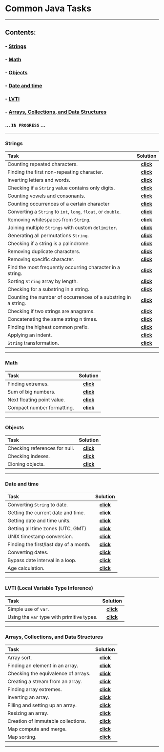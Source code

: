 # **Common Java Tasks**

---

## Contents:

### - [Strings](https://github.com/IvanHayel/common-java-tasks#strings)

### - [Math](https://github.com/IvanHayel/common-java-tasks#math)

### - [Objects](https://github.com/IvanHayel/common-java-tasks#objects)

### - [Date and time](https://github.com/IvanHayel/common-java-tasks#date-and-time)

### - [LVTI](https://github.com/IvanHayel/common-java-tasks#lvti-local-variable-type-inference)

### - [Arrays, Collections, and Data Structures](https://github.com/IvanHayel/common-java-tasks#arrays-collections-and-data-structures)

### ... `IN PROGRESS` ...

---

### Strings

| **Task**                                                       |                                                                  **Solution**                                                                  |
|:---------------------------------------------------------------|:----------------------------------------------------------------------------------------------------------------------------------------------:|
| Counting repeated characters.                                  |      [**click**](https://github.com/IvanHayel/common-java-tasks/blob/master/src/main/java/field/string/CountingDuplicatedCharacters.java)      |
| Finding the first non-repeating character.                     |   [**click**](https://github.com/IvanHayel/common-java-tasks/blob/master/src/main/java/field/string/FindingFirstNonRepeatingCharacter.java)    |
| Inverting letters and words.                                   |        [**click**](https://github.com/IvanHayel/common-java-tasks/blob/master/src/main/java/field/string/InvertingLettersAndWords.java)        |
| Checking if a `String` value contains only digits.             |       [**click**](https://github.com/IvanHayel/common-java-tasks/blob/master/src/main/java/field/string/CheckingContainsOnlyDigits.java)       |
| Counting vowels and consonants.                                |      [**click**](https://github.com/IvanHayel/common-java-tasks/blob/master/src/main/java/field/string/CountingVowelsAndConsonants.java)       |
| Counting occurrences of a certain character                    | [**click**](https://github.com/IvanHayel/common-java-tasks/blob/master/src/main/java/field/string/CountingOccurrencesOfACertainCharacter.java) |
| Converting a `String` to `int`, `long`, `float`, or `double`.  |            [**click**](https://github.com/IvanHayel/common-java-tasks/blob/master/src/main/java/field/string/StringConversion.java)            |
| Removing whitespaces from `String`.                            |          [**click**](https://github.com/IvanHayel/common-java-tasks/blob/master/src/main/java/field/string/RemovingWhitespaces.java)           |
| Joining multiple `Strings` with custom `delimiter`.            |  [**click**](https://github.com/IvanHayel/common-java-tasks/blob/master/src/main/java/field/string/JoiningMultipleStringsWithDelimiter.java)   |
| Generating all permutations `String`.                          |       [**click**](https://github.com/IvanHayel/common-java-tasks/blob/master/src/main/java/field/string/GeneratingAllPermutations.java)        |
| Checking if a string is a palindrome.                          |         [**click**](https://github.com/IvanHayel/common-java-tasks/blob/master/src/main/java/field/string/CheckingForPalindrome.java)          |
| Removing duplicate characters.                                 |      [**click**](https://github.com/IvanHayel/common-java-tasks/blob/master/src/main/java/field/string/RemovingDuplicateCharacters.java)       |
| Removing specific character.                                   |       [**click**](https://github.com/IvanHayel/common-java-tasks/blob/master/src/main/java/field/string/RemovingSpecificCharacter.java)        |
| Find the most frequently occurring character in a string.      |     [**click**](https://github.com/IvanHayel/common-java-tasks/blob/master/src/main/java/field/string/FindingMaxOccurrenceCharacter.java)      |
| Sorting `String` array by length.                              |       [**click**](https://github.com/IvanHayel/common-java-tasks/blob/master/src/main/java/field/string/SortingStringArrayByLength.java)       |
| Checking for a substring in a string.                          |          [**click**](https://github.com/IvanHayel/common-java-tasks/blob/master/src/main/java/field/string/CheckingContainsText.java)          |
| Counting the number of occurrences of a substring in a string. |     [**click**](https://github.com/IvanHayel/common-java-tasks/blob/master/src/main/java/field/string/CountingOccurrencesOfSubstring.java)     |
| Checking if two strings are anagrams.                          |           [**click**](https://github.com/IvanHayel/common-java-tasks/blob/master/src/main/java/field/string/CheckingForAnagram.java)           |
| Concatenating the same string n times.                         |          [**click**](https://github.com/IvanHayel/common-java-tasks/blob/master/src/main/java/field/string/RepeatConcatenation.java)           |
| Finding the highest common prefix.                             |       [**click**](https://github.com/IvanHayel/common-java-tasks/blob/master/src/main/java/field/string/FindingHighestCommonPrefix.java)       |
| Applying an indent.                                            |             [**click**](https://github.com/IvanHayel/common-java-tasks/blob/master/src/main/java/field/string/ApplyingIndent.java)             |
| `String` transformation.                                       |          [**click**](https://github.com/IvanHayel/common-java-tasks/blob/master/src/main/java/field/string/StringTransformation.java)          |

---

### Math

| **Task**                   |                                                         **Solution**                                                          |
|:---------------------------|:-----------------------------------------------------------------------------------------------------------------------------:|
| Finding extremes.          |     [**click**](https://github.com/IvanHayel/common-java-tasks/blob/master/src/main/java/field/math/FindingExtremes.java)     |
| Sum of big numbers.        |     [**click**](https://github.com/IvanHayel/common-java-tasks/blob/master/src/main/java/field/math/SumOfBigNumbers.java)     |
| Next floating point value. | [**click**](https://github.com/IvanHayel/common-java-tasks/blob/master/src/main/java/field/math/NextFloatingPointValue.java)  |
| Compact number formatting. | [**click**](https://github.com/IvanHayel/common-java-tasks/blob/master/src/main/java/field/math/CompactNumberFormatting.java) |

---

### Objects

| **Task**                      |                                                          **Solution**                                                          |
|:------------------------------|:------------------------------------------------------------------------------------------------------------------------------:|
| Checking references for null. | [**click**](https://github.com/IvanHayel/common-java-tasks/blob/master/src/main/java/field/object/CheckingNullReferences.java) |
| Checking indexes.             |    [**click**](https://github.com/IvanHayel/common-java-tasks/blob/master/src/main/java/field/object/CheckingIndexes.java)     |
| Cloning objects.              | [**click**](https://github.com/IvanHayel/common-java-tasks/blob/master/src/main/java/field/object/cloning/CloningObjects.java) |

---

### Date and time

| **Task**                               |                                                            **Solution**                                                             |
|:---------------------------------------|:-----------------------------------------------------------------------------------------------------------------------------------:|
| Converting `String` to date.           |    [**click**](https://github.com/IvanHayel/common-java-tasks/blob/master/src/main/java/field/date/ConvertingStringToDate.java)     |
| Getting the current date and time.     |    [**click**](https://github.com/IvanHayel/common-java-tasks/blob/master/src/main/java/field/date/GettingCurrentDateTime.java)     |
| Getting date and time units.           |       [**click**](https://github.com/IvanHayel/common-java-tasks/blob/master/src/main/java/field/date/GettingDateUnits.java)        |
| Getting all time zones (UTC, GMT)      |      [**click**](https://github.com/IvanHayel/common-java-tasks/blob/master/src/main/java/field/date/GettingAllTimeZones.java)      |
| UNIX timestamp conversion.             |    [**click**](https://github.com/IvanHayel/common-java-tasks/blob/master/src/main/java/field/date/UnixTimestampConversion.java)    |
| Finding the first/last day of a month. | [**click**](https://github.com/IvanHayel/common-java-tasks/blob/master/src/main/java/field/date/FindingFirstAndLastDayOfMonth.java) |
| Converting dates.                      |        [**click**](https://github.com/IvanHayel/common-java-tasks/blob/master/src/main/java/field/date/ConvertingDate.java)         |
| Bypass date interval in a loop.        |         [**click**](https://github.com/IvanHayel/common-java-tasks/blob/master/src/main/java/field/date/DateInterval.java)          |
| Age calculation.                       |        [**click**](https://github.com/IvanHayel/common-java-tasks/blob/master/src/main/java/field/date/AgeCalculation.java)         |

---

### LVTI (Local Variable Type Inference)

| **Task**                                   |                                                       **Solution**                                                       |
|:-------------------------------------------|:------------------------------------------------------------------------------------------------------------------------:|
| Simple use of `var`.                       | [**click**](https://github.com/IvanHayel/common-java-tasks/blob/master/src/main/java/field/lvti/LvtiSimpleExample.java)  |
| Using the `var` type with primitive types. | [**click**](https://github.com/IvanHayel/common-java-tasks/blob/master/src/main/java/field/lvti/LvtiWithPrimitives.java) |

---

### Arrays, Collections, and Data Structures

| **Task**                            |                                                           **Solution**                                                            |
|:------------------------------------|:---------------------------------------------------------------------------------------------------------------------------------:|
| Array sort.                         |          [**click**](https://github.com/IvanHayel/common-java-tasks/blob/master/src/main/java/field/data/ArraySort.java)          |
| Finding an element in an array.     |     [**click**](https://github.com/IvanHayel/common-java-tasks/blob/master/src/main/java/field/data/FindingArrayElement.java)     |
| Checking the equivalence of arrays. | [**click**](https://github.com/IvanHayel/common-java-tasks/blob/master/src/main/java/field/data/CheckingEquivalenceOfArrays.java) |
| Creating a stream from an array.    |   [**click**](https://github.com/IvanHayel/common-java-tasks/blob/master/src/main/java/field/data/CreatingStreamFromArray.java)   |
| Finding array extremes.             |    [**click**](https://github.com/IvanHayel/common-java-tasks/blob/master/src/main/java/field/data/FindingArrayExtremes.java)     |
| Inverting an array.                 |       [**click**](https://github.com/IvanHayel/common-java-tasks/blob/master/src/main/java/field/data/InvertingArray.java)        |
| Filling and setting up an array.    |        [**click**](https://github.com/IvanHayel/common-java-tasks/blob/master/src/main/java/field/data/FillingArray.java)         |
| Resizing an array.                  |        [**click**](https://github.com/IvanHayel/common-java-tasks/blob/master/src/main/java/field/data/ResizingArray.java)        |
| Creation of immutable collections.  |    [**click**](https://github.com/IvanHayel/common-java-tasks/blob/master/src/main/java/field/data/ImmutableCollections.java)     |
| Map compute and merge.              |       [**click**](https://github.com/IvanHayel/common-java-tasks/blob/master/src/main/java/field/data/MapComputeMerge.java)       |
| Map sorting.                        |         [**click**](https://github.com/IvanHayel/common-java-tasks/blob/master/src/main/java/field/data/SortingMap.java)          |

---

